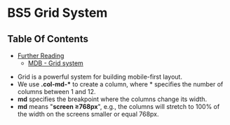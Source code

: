# BS5 Grid System

## Table Of Contents
- [Further Reading]()
  - [MDB - Grid system](https://mdbootstrap.com/docs/standard/layout/grid/)


* Grid is a powerful system for building mobile-first layout.
* We use __.col-md-*__ to create a column, where * specifies the number of columns between 1 and 12.
* __md__ specifies the breakpoint where the columns change its width.
* __md__ means "__screen ≥768px__", e.g., the columns will stretch to 100% of the width on the screens smaller or equal 768px.